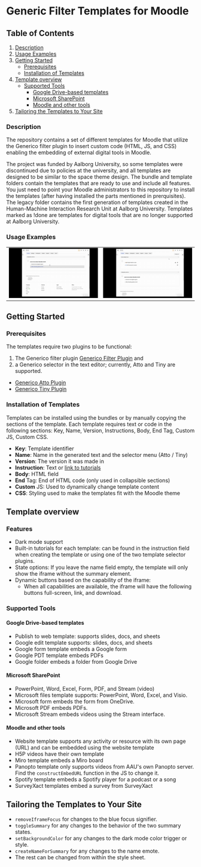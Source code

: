 # Generic Filter Templates for Moodle

## Table of Contents
1. [Description](#description)
2. [Usage Examples](#usage-examples)
3. [Getting Started](#getting-started)
   - [Prerequisites](#prerequisites)
   - [Installation of Templates](#installation-of-templates)
4. [Template overview](#template-overview)
   - [Supported Tools](#supported-tools)
     - [Google Drive-based templates](#google-drive-based-templates)
     - [Microsoft SharePoint](#microsoft-sharepoint)
     - [Moodle and other tools](#moodle-and-other-tools)
6. [Tailoring the Templates to Your Site](#tailoring-the-templates-to-your-site)


### Description
The repository contains a set of different templates for Moodle that utilize the Generico filter plugin to insert custom code (HTML, JS, and CSS) enabling the embedding of external digital tools in Moodle.

The project was funded by Aalborg University, so some templates were discontinued due to policies at the university, and all templates are designed to be similar to the space theme design. The bundle and template folders contain the templates that are ready to use and include all features. You just need to point your Moodle administrators to this repository to install the templates (after having installed the parts mentioned in prerquisites). The legacy folder contains the first generation of templates created in the Human-Machine Interaction Research Unit at Aalborg University. Templates marked as !done are templates for digital tools that are no longer supported at Aalborg University.

### Usage Examples
<table style="margin-left: auto; margin-right: auto; border: none;">
 <tr>
 <td style="text-align: center; border: none;"><img src="https://github.com/SteffenLehmann/Generico-Filter-Templates/blob/main/Media/ReadMe/Showcase.gif" style="max-width: 100%;"/></td>
 <td style="text-align: center; border: none;"><img src="https://github.com/SteffenLehmann/Generico-Filter-Templates/blob/main/Media/ReadMe/Showcase-2.gif" style="max-width: 100%;"/></td>
 </tr>
</table>





## Getting Started

### Prerequisites
The templates require two plugins to be functional: 
1. The Generico filter plugin 
[Generico Filter Plugin](https://moodle.org/plugins/filter_generico) and
2. a Generico selector in the text editor; currently, Atto and Tiny are supported.
  - [Generico Atto Plugin](https://moodle.org/plugins/atto_generico)
  - [Generico Tiny Plugin](https://moodle.org/plugins/tiny_generico)

### Installation of Templates
Templates can be installed using the bundles or by manually copying the sections of the template. Each template requires text or code in the following sections: Key, Name, Version, Instructions, Body, End Tag, Custom JS, Custom CSS.
- **Key**: Template identifier
- **Name**: Name in the generated text and the selector menu (Atto / Tiny)
- **Version**: The version it was made in
- **Instruction**: Text or [link to tutorials](https://github.com/SteffenLehmann/Generico-Filter-Templates/tree/main/Tutorials)
- **Body**: HTML field
- **End** Tag: End of HTML code (only used in collapsible sections)
- **Custom** JS: Used to dynamically change template content
- **CSS**: Styling used to make the templates fit with the Moodle theme

## Template overview
### Features
- Dark mode support
- Built-in tutorials for each template: can be found in the instruction field when creating the template or using one of the two template selector plugins.
- State options: If you leave the name field empty, the template will only show the iframe without the summary element.
- Dynamic buttons based on the capability of the iframe:
   -  When all capabilities are available, the iframe will have the following buttons full-screen, link, and download. 

### Supported Tools

#### Google Drive-based templates
- Publish to web template: supports slides, docs, and sheets
- Google edit template supports: slides, docs, and sheets
- Google form template embeds a Google form
- Google PDT template embeds PDFs
- Google folder embeds a folder from Google Drive

#### Microsoft SharePoint
- PowerPoint, Word, Excel, Form, PDF, and Stream (video)
- Microsoft files template supports: PowerPoint, Word, Excel, and Visio.
- Microsoft form embeds the form from OneDrive.
- Microsoft PDF embeds PDFs.
- Microsoft Stream embeds videos using the Stream interface.

#### Moodle and other tools
- Website template supports any activity or resource with its own page (URL) and can be embedded using the website template
- H5P videos have their own template
- Miro template embeds a Miro board
- Panopto template only supports videos from AAU's own Panopto server. Find the `constructEmbedURL` function in the JS to change it.
- Spotify template embeds a Spotify player for a podcast or a song
- SurveyXact templates embed a survey from SurveyXact

## Tailoring the Templates to Your Site
- `removeIframeFocus` for changes to the blue focus signifier.
- `toggleSummary` for any changes to the behavior of the two summary states.
- `setBackgroundColor` for any changes to the dark mode color trigger or style.
- `createNameForSummary` for any changes to the name emote.
- The rest can be changed from within the style sheet.
